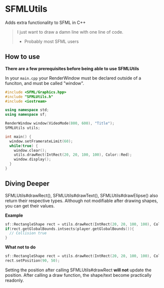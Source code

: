 # SFMLUtils
Adds extra functionality to SFML in C++

> I just want to draw a damn line with one line of code.
>- Probably most SFML users


## How to use
**There are a few prerequisites before being able to use SFMLUtils**

In your `main.cpp` your RenderWindow must be declared outside of a funciton, and must be called "window".
 ```cpp
 #include <SFML/Graphics.hpp>
 #include "SFMLUtils.h"
 #include <iostream>
 
 using namespace std;
 using namespace sf;
 
 RenderWindow window(VideoMode(800, 600), "Title");
 SFMLUtils utils;
 
 int main() {
   window.setFramerateLimit(60);
   while(true) {
     window.clear();
     utils.drawRect(IntRect(20, 20, 100, 100), Color::Red);
     window.display();
   }
 }
 ```
 
## Diving Deeper
 
SFMLUtils#drawRect(), SFMLUtils#drawText(), SFMLUtils#drawElipse() also return their respective types.
Although not modifiable after drawing shapes, you can get their values.
 
**Example**
```cpp
sf::RectangleShape rect = utils.drawRect(IntRect(20, 20, 100, 100), Color::Red);
if(rect.getGlobalBounds.intsects(player.getGlobalBounds()){
  // Collision true
}
```

**What not to do**
```cpp
sf::RectangleShape rect = utils.drawRect(IntRect(20, 20, 100, 100), Color::Red);
rect.setPosition(90, 50);
```
Setting the position after calling SFMLUtils#drawRect **will not** update the position. After calling a draw function, the shape/text become practically readonly.
